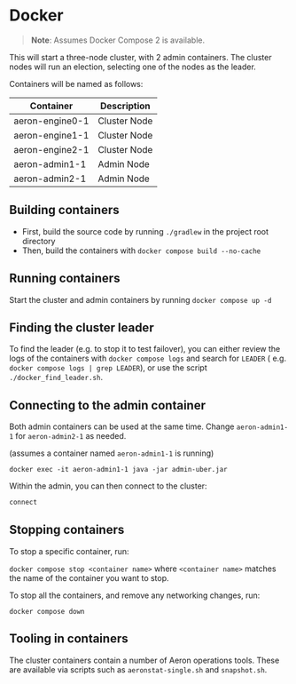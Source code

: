# Docker

> **Note**: Assumes Docker Compose 2 is available.

This will start a three-node cluster, with 2 admin containers.
The cluster nodes will run an election, selecting one of the nodes as the leader.

Containers will be named as follows:

| Container      | Description  |
|----------------|--------------|
| aeron-engine0-1 | Cluster Node |
| aeron-engine1-1 | Cluster Node |
| aeron-engine2-1 | Cluster Node |
| aeron-admin1-1  | Admin Node   |
| aeron-admin2-1  | Admin Node   |

## Building containers

- First, build the source code by running `./gradlew` in the project root directory
- Then, build the containers with `docker compose build --no-cache`

## Running containers

Start the cluster and admin containers by running `docker compose up -d`

## Finding the cluster leader

To find the leader (e.g. to stop it to test failover), you can either review the logs of the containers with `docker compose logs` and search for `LEADER` (
e.g. `docker compose logs | grep LEADER`), or use the script `./docker_find_leader.sh`.

## Connecting to the admin container

Both admin containers can be used at the same time. Change `aeron-admin1-1` for `aeron-admin2-1` as needed.

(assumes a container named `aeron-admin1-1` is running)

`docker exec -it aeron-admin1-1 java -jar admin-uber.jar`

Within the admin, you can then connect to the cluster:

```bash
connect
```

## Stopping containers

To stop a specific container, run:

`docker compose stop <container name>` where `<container name>` matches the name of the container you want to stop.

To stop all the containers, and remove any networking changes, run:

`docker compose down`

## Tooling in containers

The cluster containers contain a number of Aeron operations tools. These are available via scripts such as `aeronstat-single.sh` and `snapshot.sh`.
